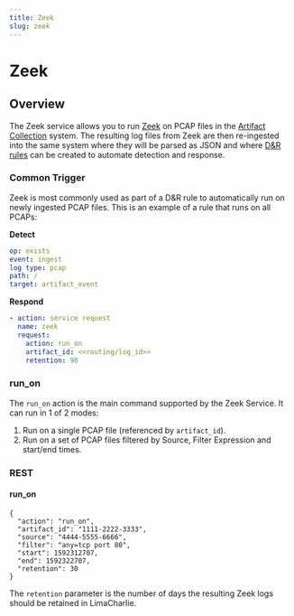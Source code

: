 ```yaml
---
title: Zeek
slug: zeek
---
```


# Zeek

## Overview
The Zeek service allows you to run [Zeek](https://zeek.org/) on PCAP files in the
[Artifact Collection](external_logs.md) system. The resulting log files from Zeek
are then re-ingested into the same system where they will be parsed as JSON and
where [D&R rules](dr.md) can be created to automate detection and response.

### Common Trigger
Zeek is most commonly used as part of a D&R rule to automatically run on newly
ingested PCAP files. This is an example of a rule that runs on all PCAPs:

**Detect**
```yaml
op: exists
event: ingest
log type: pcap
path: /
target: artifact_event
```

**Respond**
```yaml
- action: service request
  name: zeek
  request:
    action: run_on
    artifact_id: <<routing/log_id>>
    retention: 90
```

### run_on
The `run_on` action is the main command supported by the Zeek Service. It can
run in 1 of 2 modes:

1. Run on a single PCAP file (referenced by `artifact_id`).
1. Run on a set of PCAP files filtered by Source, Filter Expression and start/end times.

### REST

#### run_on
```
{
  "action": "run_on",
  "artifact_id": "1111-2222-3333",
  "source": "4444-5555-6666",
  "filter": "any=tcp port 80",
  "start": 1592312707,
  "end": 1592322707,
  "retention": 30
}
```

The `retention` parameter is the number of days the resulting Zeek logs
should be retained in LimaCharlie.